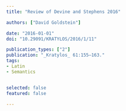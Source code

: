 ```yaml
---
title: "Review of Devine and Stephens 2016"

authors: ["David Goldstein"]

date: "2016-01-01"
doi: "10.29091/KRATYLOS/2016/1/11"

publication_types: ["2"]
publication: "_Kratylos_ 61:155–163."
tags:
- Latin
- Semantics


selected: false
featured: false

---
```

